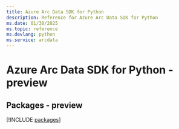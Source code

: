 ```yaml
---
title: Azure Arc Data SDK for Python
description: Reference for Azure Arc Data SDK for Python
ms.date: 01/30/2025
ms.topic: reference
ms.devlang: python
ms.service: arcdata
---
```

# Azure Arc Data SDK for Python - preview
## Packages - preview
[!INCLUDE [packages](arc-data-index.md)]
